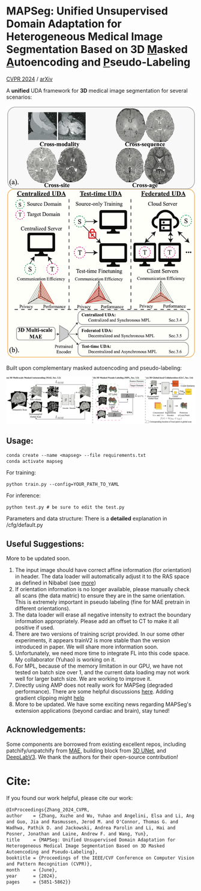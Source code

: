 # MAPSeg: Unified Unsupervised Domain Adaptation for Heterogeneous Medical Image Segmentation Based on 3D <ins>M</ins>asked <ins>A</ins>utoencoding and <ins>P</ins>seudo-Labeling

[CVPR 2024](https://openaccess.thecvf.com/content/CVPR2024/html/Zhang_MAPSeg_Unified_Unsupervised_Domain_Adaptation_for_Heterogeneous_Medical_Image_Segmentation_CVPR_2024_paper.html) / [arXiv](https://arxiv.org/abs/2303.09373)

A **unified** UDA framework for **3D** medical image segmentation for several scenarios: 

![MAPseg can solver various problems in different settings](/figs/overview.png)

Built upon complementary masked autoencoding and pseudo-labeling: 

![Framework](/figs/framework.png)
## Usage: 

    conda create --name <mapseg> --file requirements.txt
    conda activate mapseg

For training: 
    
    python train.py --config=YOUR_PATH_TO_YAML

For inference: 

    python test.py # be sure to edit the test.py 

Parameters and data structure: 
There is a **detailed** explanation in /cfg/default.py

## Useful Suggestions:
More to be updated soon. 
1. The input image should have correct affine information (for orientation) in header. The data loader will automatically adjust it to the RAS space as defined in Nibabel (see [more](https://nipy.org/nibabel/coordinate_systems.html))
2. If orientation information is no longer available, please manually check all scans (the data matric) to ensure they are in the same orientation. This is extremely important in pseudo labeling (fine for MAE pretrain in different orientations). 
3. The data loader will erase all negative intensity to extract the boundary information appropriately. Please add an offset to CT to make it all positive if used. 
4. There are two versions of training script provided. In our some other experiments, it appears trainV2 is more stable than the version introduced in paper. We will share more information soon. 
5. Unfortunately, we need more time to integrate FL into this code space. My collaborator (Yuhao) is working on it. 
6. For MPL, because of the memory limitation in our GPU, we have not tested on batch size over 1, and the current data loading may not work well for larger batch size. We are working to improve it.
7. Directly using AMP does not really work for MAPSeg (degraded performance). There are some helpful discussions [here](https://github.com/facebookresearch/mae/issues/42). Adding gradient clipping might [help](https://github.com/facebookresearch/mae/issues/42#issuecomment-1327427371)
8. More to be updated. We have some exciting news regarding MAPSeg's extension applications (beyond cardiac and brain), stay tuned!

## Acknowledgements: 
Some components are borrowed from existing excellent repos, including patchify/unpatchify from [MAE](https://github.com/facebookresearch/mae), building block from [3D UNet](https://github.com/wolny/pytorch-3dunet), and [DeepLabV3](https://github.com/VainF/DeepLabV3Plus-Pytorch). We thank the authors for their open-source contribution!

# Cite:
If you found our work helpful, please cite our work:

    @InProceedings{Zhang_2024_CVPR,
    author    = {Zhang, Xuzhe and Wu, Yuhao and Angelini, Elsa and Li, Ang and Guo, Jia and Rasmussen, Jerod M. and O'Connor, Thomas G. and Wadhwa, Pathik D. and Jackowski, Andrea Parolin and Li, Hai and Posner, Jonathan and Laine, Andrew F. and Wang, Yun},
    title     = {MAPSeg: Unified Unsupervised Domain Adaptation for Heterogeneous Medical Image Segmentation Based on 3D Masked Autoencoding and Pseudo-Labeling},
    booktitle = {Proceedings of the IEEE/CVF Conference on Computer Vision and Pattern Recognition (CVPR)},
    month     = {June},
    year      = {2024},
    pages     = {5851-5862}}
